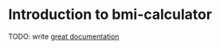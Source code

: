 # Introduction to bmi-calculator

TODO: write [great documentation](http://jacobian.org/writing/what-to-write/)
